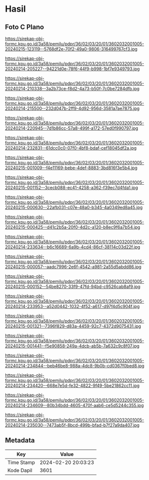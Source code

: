 # Hasil

## Foto C Plano

https://sirekap-obj-formc.kpu.go.id/3a58/pemilu/pdpr/36/02/03/20/01/3602032001005-20240215-123119--5768df2e-70f2-49a0-9806-316499767cf3.jpg

https://sirekap-obj-formc.kpu.go.id/3a58/pemilu/pdpr/36/02/03/20/01/3602032001005-20240214-205227--94221d0e-78f6-44f9-b998-1bf7e9349793.jpg

https://sirekap-obj-formc.kpu.go.id/3a58/pemilu/pdpr/36/02/03/20/01/3602032001005-20240214-210338--3a2b73ce-f8d2-4a73-b50f-7c0be7284dfb.jpg

https://sirekap-obj-formc.kpu.go.id/3a58/pemilu/pdpr/36/02/03/20/01/3602032001005-20240214-215500--232d047b-2ff9-4d92-956d-3581a7ae7875.jpg

https://sirekap-obj-formc.kpu.go.id/3a58/pemilu/pdpr/36/02/03/20/01/3602032001005-20240214-220945--7d1b86cc-57a8-499f-a172-57ed0f990797.jpg

https://sirekap-obj-formc.kpu.go.id/3a58/pemilu/pdpr/36/02/03/20/01/3602032001005-20240214-232831--61dcc0c0-07f0-4bf8-bdaf-cef18045df2a.jpg

https://sirekap-obj-formc.kpu.go.id/3a58/pemilu/pdpr/36/02/03/20/01/3602032001005-20240215-001009--f4e11169-bebe-4def-8883-3bd816f3e5b4.jpg

https://sirekap-obj-formc.kpu.go.id/3a58/pemilu/pdpr/36/02/03/20/01/3602032001005-20240215-001152--3cecb088-ec41-4258-a362-f39ec7d4fda1.jpg

https://sirekap-obj-formc.kpu.go.id/3a58/pemilu/pdpr/36/02/03/20/01/3602032001005-20240215-000630--22afb031-c07e-48a0-b345-4a0349ed8a45.jpg

https://sirekap-obj-formc.kpu.go.id/3a58/pemilu/pdpr/36/02/03/20/01/3602032001005-20240215-000425--d41c2b5a-20f0-4d2c-a120-b8ec9f6a7b54.jpg

https://sirekap-obj-formc.kpu.go.id/3a58/pemilu/pdpr/36/02/03/20/01/3602032001005-20240214-233634--b6c16689-6a9b-4cd4-86cf-38114c03d22f.jpg

https://sirekap-obj-formc.kpu.go.id/3a58/pemilu/pdpr/36/02/03/20/01/3602032001005-20240215-000057--aadc7996-2e6f-4542-a981-2a55d5abdd86.jpg

https://sirekap-obj-formc.kpu.go.id/3a58/pemilu/pdpr/36/02/03/20/01/3602032001005-20240215-000152--54be8270-33f9-47fd-94bd-c9526cab8af9.jpg

https://sirekap-obj-formc.kpu.go.id/3a58/pemilu/pdpr/36/02/03/20/01/3602032001005-20240214-233953--a52d0442-1032-4f52-a617-d97f4d5c904f.jpg

https://sirekap-obj-formc.kpu.go.id/3a58/pemilu/pdpr/36/02/03/20/01/3602032001005-20240215-001321--7396f829-d83a-4459-92c7-4372d9075431.jpg

https://sirekap-obj-formc.kpu.go.id/3a58/pemilu/pdpr/36/02/03/20/01/3602032001005-20240215-001441--f5e90858-249a-4dcb-ab5b-7a632c9c8f07.jpg

https://sirekap-obj-formc.kpu.go.id/3a58/pemilu/pdpr/36/02/03/20/01/3602032001005-20240214-234844--beb46be8-988a-4dc8-9b0b-cd0367f0bed8.jpg

https://sirekap-obj-formc.kpu.go.id/3a58/pemilu/pdpr/36/02/03/20/01/3602032001005-20240214-234420--668e7e5d-fe32-4822-9f49-5be21862cc11.jpg

https://sirekap-obj-formc.kpu.go.id/3a58/pemilu/pdpr/36/02/03/20/01/3602032001005-20240214-234609--80b34bdd-4605-470f-aab6-ce5d5244c355.jpg

https://sirekap-obj-formc.kpu.go.id/3a58/pemilu/pdpr/36/02/03/20/01/3602032001005-20240214-235030--7473ab5f-8bcd-499b-bfad-b7f27a9da407.jpg


## Metadata

| Key        | Value               |
| ---------- | ------------------- |
| Time Stamp | 2024-02-20 20:03:23 |
| Kode Dapil | 3601                |



